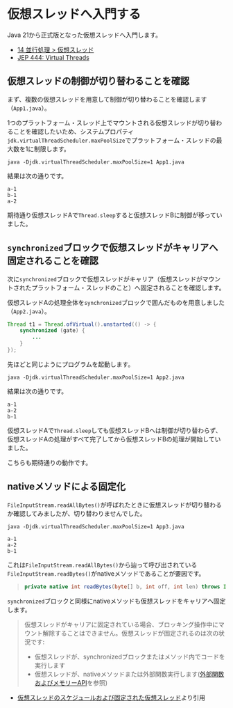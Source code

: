 # 仮想スレッドへ入門する

Java 21から正式版となった仮想スレッドへ入門します。

- [14 並行処理 > 仮想スレッド](https://docs.oracle.com/javase/jp/21/core/virtual-threads.html#GUID-DC4306FC-D6C1-4BCC-AECE-48C32C1A8DAA)
- [JEP 444: Virtual Threads](https://openjdk.org/jeps/444)

## 仮想スレッドの制御が切り替わることを確認

まず、複数の仮想スレッドを用意して制御が切り替わることを確認します（`App1.java`）。

1つのプラットフォーム・スレッド上でマウントされる仮想スレッドが切り替わることを確認したいため、システムプロパティ`jdk.virtualThreadScheduler.maxPoolSize`でプラットフォーム・スレッドの最大数を1に制限します。

```
java -Djdk.virtualThreadScheduler.maxPoolSize=1 App1.java
```

結果は次の通りです。

```
a-1
b-1
a-2
```

期待通り仮想スレッドAで`Thread.sleep`すると仮想スレッドBに制御が移っていました。

## `synchronized`ブロックで仮想スレッドがキャリアへ固定されることを確認

次に`synchronized`ブロックで仮想スレッドがキャリア（仮想スレッドがマウントされたプラットフォーム・スレッドのこと）へ固定されることを確認します。

仮想スレッドAの処理全体を`synchronized`ブロックで囲んだものを用意しました（`App2.java`）。

```java
Thread t1 = Thread.ofVirtual().unstarted(() -> {
    synchronized (gate) {
        ...
    }
});
```

先ほどと同じようにプログラムを起動します。

```
java -Djdk.virtualThreadScheduler.maxPoolSize=1 App2.java
```

結果は次の通りです。

```
a-1
a-2
b-1
```

仮想スレッドAで`Thread.sleep`しても仮想スレッドBへは制御が切り替わらず、仮想スレッドAの処理がすべて完了してから仮想スレッドBの処理が開始していました。

こちらも期待通りの動作です。

## nativeメソッドによる固定化

`FileInputStream.readAllBytes()`が呼ばれたときに仮想スレッドが切り替わるか確認してみましたが、切り替わりませんでした。

```
java -Djdk.virtualThreadScheduler.maxPoolSize=1 App3.java
```

```
a-1
a-2
b-1
```

これは`FileInputStream.readAllBytes()`から辿って呼び出されている`FileInputStream.readBytes()`がnativeメソッドであることが要因です。

> ```java
> private native int readBytes(byte[] b, int off, int len) throws IOException;
> ```

`synchronized`ブロックと同様にnativeメソッドも仮想スレッドをキャリアへ固定します。

> 仮想スレッドがキャリアに固定されている場合、ブロッキング操作中にマウント解除することはできません。仮想スレッドが固定されるのは次の状況です:
> 
> - 仮想スレッドが、synchronizedブロックまたはメソッド内でコードを実行します
> - 仮想スレッドが、nativeメソッドまたは外部関数実行します([外部関数およびメモリーAPI](https://docs.oracle.com/javase/jp/21/core/foreign-function-and-memory-api.html#GUID-FBE990DA-C356-46E8-9109-C75567849BA8)を参照)

- [仮想スレッドのスケジュールおよび固定された仮想スレッド](https://docs.oracle.com/javase/jp/21/core/virtual-threads.html#GUID-704A716D-0662-4BC7-8C7F-66EE74B1EDAD)より引用